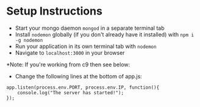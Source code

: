 # Setup Instructions

- Start your mongo daemon `mongod` in a separate terminal tab
- Install `nodemon` globally (if you don't already have it installed) with `npm i -g nodemon`
- Run your application in its own terminal tab with `nodemon`
- Navigate to `localhost:3000` in your browser

*Note: If you're working from c9 then see below:
- Change the following lines at the bottom of app.js:

```JS
app.listen(process.env.PORT, process.env.IP, function(){
    console.log("The server has started!");
});
```
